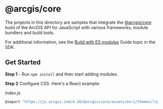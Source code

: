 # @arcgis/core

The projects in this directory are samples that integrate the [@arcgis/core](https://www.npmjs.com/package/@arcgis/core) build of the ArcGIS API for JavaScript with various frameworks, module bundlers and build tools. 

For additional information, see the [Build with ES modules](https://developers.arcgis.com/javascript/latest/es-modules/) Guide topic in the SDK.

## Get Started

**Step 1** - Run `npm install` and then start adding modules.

**Step 2** Configure CSS. Here's a React example:

*index.js*

```js
@import "https://js.arcgis.com/4.20/@arcgis/core/assets/esri/themes/light/main.css";
```